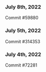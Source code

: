 ### July 8th, 2022

Commit #59880

### July 5th, 2022

Commit #314353


### July 4th, 2022

Commit #72281
